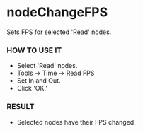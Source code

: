# nodeChangeFPS

Sets FPS for selected 'Read' nodes.

### HOW TO USE IT

* Select 'Read' nodes.
* Tools -> Time -> Read FPS
* Set In and Out.
* Click 'OK.'

### RESULT

* Selected nodes have their FPS changed.